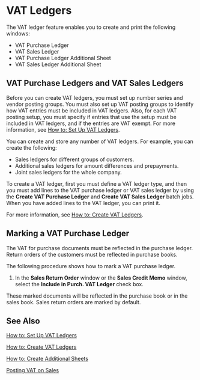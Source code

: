 # VAT Ledgers

The VAT ledger feature enables you to create and print the following windows:

- VAT Purchase Ledger
- VAT Sales Ledger
- VAT Purchase Ledger Additional Sheet
- VAT Sales Ledger Additional Sheet

 

## VAT Purchase Ledgers and VAT Sales Ledgers 

Before you can create VAT ledgers, you must set up number series and vendor posting groups. You must also set up VAT posting groups to identify how VAT entries must be included in VAT ledgers. Also, for each VAT posting setup, you must specify if entries that use the setup must be included in VAT ledgers, and if the entries are VAT exempt. For more information, see [How to: Set Up VAT Ledgers](https://github.com/DianaMalina/dynamics365smb-docs/blob/Pre-RussiaLF_EN/business-central/LocalFunctionality/RussiaLF_EN/How-to-Set-Up-VAT-Ledgers.md).

 

You can create and store any number of VAT ledgers. For example, you can create the following: 

- Sales ledgers for different groups of customers.
- Additional sales ledgers for amount differences and prepayments.
- Joint sales ledgers for the whole company.

 

To create a VAT ledger, first you must define a VAT ledger type, and then you must add lines to the VAT purchase ledger or VAT sales ledger by using the **Create VAT Purchase Ledger** and **Create VAT Sales Ledger** batch jobs. When you have added lines to the VAT ledger, you can print it.

 

For more information, see [How to: Create VAT Ledgers](https://github.com/DianaMalina/dynamics365smb-docs/blob/Pre-RussiaLF_EN/business-central/LocalFunctionality/RussiaLF_EN/How-to-Create-VAT-Ledgers.md).

 

## Marking a VAT Purchase Ledger 

The VAT for purchase documents must be reflected in the purchase ledger. Return orders of the customers must be reflected in purchase books.

 

The following procedure shows how to mark a VAT purchase ledger. 

1. In the **Sales Return Order** window or the **Sales Credit Memo** window, select the **Include in Purch. VAT Ledger** check box.

 

These marked documents will be reflected in the purchase book or in the sales book. Sales return orders are marked by default.

 

## See Also 

[How to: Set Up VAT Ledgers](https://github.com/DianaMalina/dynamics365smb-docs/blob/Pre-RussiaLF_EN/business-central/LocalFunctionality/RussiaLF_EN/How-to-Set-Up-VAT-Ledgers.md)

[How to: Create VAT Ledgers](https://github.com/DianaMalina/dynamics365smb-docs/blob/Pre-RussiaLF_EN/business-central/LocalFunctionality/RussiaLF_EN/How-to-Create-VAT-Ledgers.md)

[How to: Create Additional Sheets](https://github.com/DianaMalina/dynamics365smb-docs/blob/Pre-RussiaLF_EN/business-central/LocalFunctionality/RussiaLF_EN/How-to-Create-Additional-Sheets.md)

[Posting VAT on Sales](https://github.com/DianaMalina/dynamics365smb-docs/blob/Pre-RussiaLF_EN/business-central/LocalFunctionality/RussiaLF_EN/Posting-VAT-on-Sales.md)

